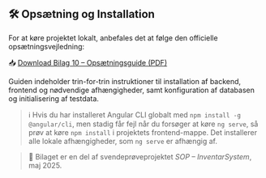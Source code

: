 ## 🛠️ Opsætning og Installation

For at køre projektet lokalt, anbefales det at følge den officielle opsætningsvejledning:

📥 [Download Bilag 10 – Opsætningsguide (PDF)](docs/Bilag%2010%20-%20Opsætningsguide.pdf)

Guiden indeholder trin-for-trin instruktioner til installation af backend, frontend og nødvendige afhængigheder, samt konfiguration af databasen og initialisering af testdata.

> ℹ️ Hvis du har installeret Angular CLI globalt med `npm install -g @angular/cli`, men stadig får fejl når du forsøger at køre `ng serve`, så prøv at køre `npm install` i projektets frontend-mappe. Det installerer alle lokale afhængigheder, som `ng serve` er afhængig af.

> 📎 Bilaget er en del af svendeprøveprojektet *SOP – InventarSystem*, maj 2025.
